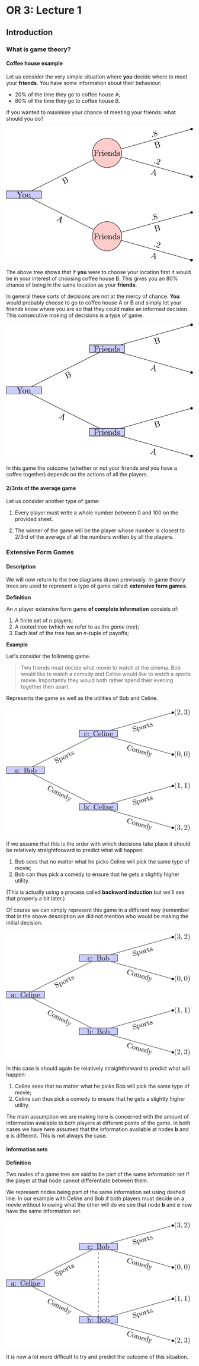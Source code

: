 # OR 3: Lecture 1
## Introduction

### What is game theory?

#### Coffee house example
Let us consider the very simple situation where **you** decide where to meet your **friends**. You have some information about their behaviour:

- 20% of the time they go to coffee house A;
- 80% of the time they go to coffee house B.

If you wanted to maximise your chance of meeting your friends: what should you do?

![A simple decision tree](images/L01-img01.png)

The above tree shows that if **you** were to choose your location first it would be in your interest of choosing coffee house B. This gives you an 80% chance of being in the same location as your **friends**.

In general these sorts of decisions are not at the mercy of chance. **You** would probably choose to go to coffee house A or B and simply let your friends know where you are so that they could make an informed decision. This consecutive making of decisions is a type of game.

![A simple decision tree](images/L01-img02.png)

In this game the outcome (whether or not your friends and you have a coffee together) depends on the actions of all the players.

#### 2/3rds of the average game

Let us consider another type of game:

1. Every player must write a whole number between 0 and 100 on the provided sheet.

2. The winner of the game will be the player whose number is closest to 2/3rd of the average of all the numbers written by all the players.

### Extensive Form Games

#### Description

We will now return to the tree diagrams drawn previously. In game theory trees are used to represent a type of game called: **extensive form games**.

**Definition**

An $n$ player extensive form game **of complete information** consists of:

1. A finite set of $n$ players;
2. A rooted tree (which we refer to as the _game tree_);
3. Each leaf of the tree has an $n$-tuple of payoffs;

**Example**

Let's consider the following game.

> Two friends must decide what movie to watch at the cinema. Bob would like to watch a comedy and Celine would like to watch a sports movie. Importantly they would both rather spend their evening together then apart.

Represents the game as well as the utilities of Bob and Celine.

![Bob and Celine](images/L01-img03.png)

If we assume that this is the order with which decisions take place it should be relatively straightforward to predict what will happen:

1. Bob sees that no matter what he picks Celine will pick the same type of movie;
2. Bob can thus pick a comedy to ensure that he gets a slightly higher utility.

(This is actually using a process called **backward induction** but we'll see that properly a bit later.)

Of course we can simply represent this game in a different way (remember that in the above description we did not mention who would be making the initial decision.

![Celine and Bob](images/L01-img04.png)

In this case is should again be relatively straightforward to predict what will happen:

1. Celine sees that no matter what he picks Bob will pick the same type of movie;
2. Celine can thus pick a comedy to ensure that he gets a slightly higher utility.

The main assumption we are making here is concerned with the amount of information available to both players at different points of the game. In both cases we have here assumed that the information available at nodes **b** and **c** is different. This is not always the case.

#### Information sets


**Definition**

Two nodes of a game tree are said to be part of the same information set if the player at that node cannot differentiate between them.

We represent nodes being part of the same information set using dashed line. In our example with Celine and Bob if both players must decide on a movie without knowing what the other will do we see that node **b** and **c** now have the same information set.

![Celine and Bob with Information Set](images/L01-img05.png)

It is now a lot more difficult to try and predict the outcome of this situation.
